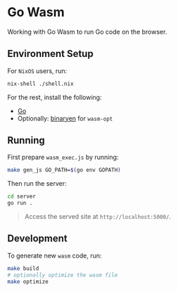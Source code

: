 # Go Wasm

Working with Go Wasm to run Go code on the browser.

## Environment Setup

For `NixOS` users, run:

```bash
nix-shell ./shell.nix
```

For the rest, install the following:

- [Go](https://golang.org/doc/install)
- Optionally: [binaryen](https://github.com/WebAssembly/binaryen) for `wasm-opt`

## Running

First prepare `wasm_exec.js` by running:

```bash
make gen_js GO_PATH=$(go env GOPATH)
```

Then run the server:

```bash
cd server
go run .
```

> Access the served site at `http://localhost:5000/`.

## Development

To generate new `wasm` code, run:

```bash
make build
# optionally optimize the wasm file
make optimize
```
